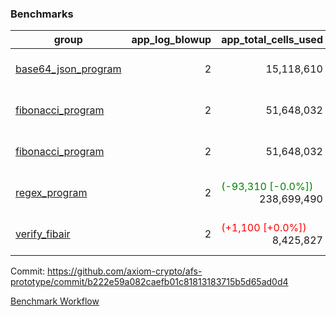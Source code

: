 ### Benchmarks
| group | app_log_blowup | app_total_cells_used | app_total_cycles | app_total_proof_time_ms | leaf_log_blowup | leaf_total_cells_used | leaf_total_cycles | leaf_total_proof_time_ms | instance | alloc |
|---|---|---|---|---|---|---|---|---|---|---|
| [ base64_json_program ](https://github.com/axiom-crypto/afs-prototype/blob/gh-pages/benchmarks/individual/base64_json-2-2-64cpu-linux-arm64-mimalloc.md) | <div style='text-align: right'> 2 </div>  | <div style='text-align: right'> 15,118,610 </div>  | <div style='text-align: right'> 217,352 </div>  | <span style='color: red'>(+2.0 [+0.1%])</span><div style='text-align: right'> 2,632.0 </div>  | <div style='text-align: right'> 2 </div>  | <span style='color: red'>(+14,430 [+0.0%])</span><div style='text-align: right'> 294,419,901 </div>  | <span style='color: red'>(+1,331 [+0.0%])</span><div style='text-align: right'> 6,776,059 </div>  | <span style='color: green'>(-336.0 [-1.0%])</span><div style='text-align: right'> 34,830.0 </div>  | 64cpu-linux-arm64 | mimalloc |
| [ fibonacci_program ](https://github.com/axiom-crypto/afs-prototype/blob/gh-pages/benchmarks/individual/fibonacci-2-2-64cpu-linux-arm64-mimalloc.md) | <div style='text-align: right'> 2 </div>  | <div style='text-align: right'> 51,648,032 </div>  | <div style='text-align: right'> 1,500,219 </div>  | <span style='color: green'>(-13.0 [-0.2%])</span><div style='text-align: right'> 6,454.0 </div>  | <div style='text-align: right'> 2 </div>  | <span style='color: green'>(-31,850 [-0.0%])</span><div style='text-align: right'> 143,615,403 </div>  | <span style='color: green'>(-2,877 [-0.1%])</span><div style='text-align: right'> 3,506,319 </div>  | <span style='color: green'>(-150.0 [-0.8%])</span><div style='text-align: right'> 17,882.0 </div>  | 64cpu-linux-arm64 | mimalloc |
| [ fibonacci_program ](https://github.com/axiom-crypto/afs-prototype/blob/gh-pages/benchmarks/individual/fibonacci-2-2-64cpu-linux-x64-jemalloc.md) | <div style='text-align: right'> 2 </div>  | <div style='text-align: right'> 51,648,032 </div>  | <div style='text-align: right'> 1,500,219 </div>  | <span style='color: green'>(-38.0 [-0.6%])</span><div style='text-align: right'> 6,851.0 </div>  | <div style='text-align: right'> 2 </div>  | <span style='color: green'>(-30 [-0.0%])</span><div style='text-align: right'> 143,616,133 </div>  | <span style='color: green'>(-101 [-0.0%])</span><div style='text-align: right'> 3,506,287 </div>  | <span style='color: red'>(+386.0 [+2.0%])</span><div style='text-align: right'> 19,249.0 </div>  | 64cpu-linux-x64 | jemalloc |
| [ regex_program ](https://github.com/axiom-crypto/afs-prototype/blob/gh-pages/benchmarks/individual/regex-2-2-64cpu-linux-arm64-mimalloc.md) | <div style='text-align: right'> 2 </div>  | <span style='color: green'>(-93,310 [-0.0%])</span><div style='text-align: right'> 238,699,490 </div>  | <span style='color: red'>(+136 [+0.0%])</span><div style='text-align: right'> 4,181,278 </div>  | <span style='color: red'>(+485.0 [+1.8%])</span><div style='text-align: right'> 27,125.0 </div>  | <div style='text-align: right'> 2 </div>  | <span style='color: green'>(-16,270 [-0.0%])</span><div style='text-align: right'> 314,846,640 </div>  | <span style='color: green'>(-1,564 [-0.0%])</span><div style='text-align: right'> 7,306,911 </div>  | <span style='color: red'>(+375.0 [+1.0%])</span><div style='text-align: right'> 36,982.0 </div>  | 64cpu-linux-arm64 | mimalloc |
| [ verify_fibair ](https://github.com/axiom-crypto/afs-prototype/blob/gh-pages/benchmarks/individual/verify_fibair-2-2-64cpu-linux-arm64-mimalloc.md) | <div style='text-align: right'> 2 </div>  | <span style='color: red'>(+1,100 [+0.0%])</span><div style='text-align: right'> 8,425,827 </div>  | <span style='color: red'>(+33 [+0.0%])</span><div style='text-align: right'> 198,497 </div>  | <span style='color: red'>(+32.0 [+2.0%])</span><div style='text-align: right'> 1,653.0 </div>  | <div style='text-align: right'> - </div>  | <div style='text-align: right'> - </div>  | <div style='text-align: right'> - </div>  | <div style='text-align: right'> - </div>  | 64cpu-linux-arm64 | mimalloc |


Commit: https://github.com/axiom-crypto/afs-prototype/commit/b222e59a082caefb01c81813183715b5d65ad0d4

[Benchmark Workflow](https://github.com/axiom-crypto/afs-prototype/actions/runs/12078883727)
